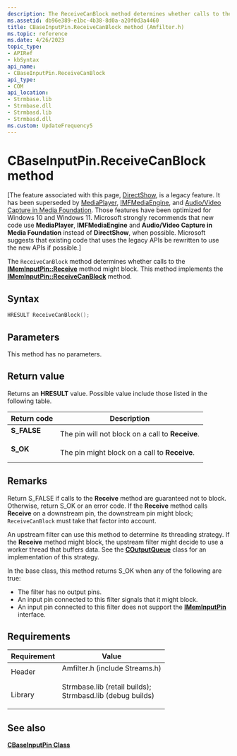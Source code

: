 ```yaml
---
description: The ReceiveCanBlock method determines whether calls to the IMemInputPin::Receive method might block. This method implements the IMemInputPin::ReceiveCanBlock method.
ms.assetid: db96e389-e1bc-4b38-8d0a-a20f0d3a4460
title: CBaseInputPin.ReceiveCanBlock method (Amfilter.h)
ms.topic: reference
ms.date: 4/26/2023
topic_type: 
- APIRef
- kbSyntax
api_name: 
- CBaseInputPin.ReceiveCanBlock
api_type: 
- COM
api_location: 
- Strmbase.lib
- Strmbase.dll
- Strmbasd.lib
- Strmbasd.dll
ms.custom: UpdateFrequency5
---
```


# CBaseInputPin.ReceiveCanBlock method

\[The feature associated with this page, [DirectShow](/windows/win32/directshow/directshow), is a legacy feature. It has been superseded by [MediaPlayer](/uwp/api/Windows.Media.Playback.MediaPlayer), [IMFMediaEngine](/windows/win32/api/mfmediaengine/nn-mfmediaengine-imfmediaengine), and [Audio/Video Capture in Media Foundation](windows/win32/medfound/audio-video-capture-in-media-foundation). Those features have been optimized for Windows 10 and Windows 11. Microsoft strongly recommends that new code use **MediaPlayer**, **IMFMediaEngine** and **Audio/Video Capture in Media Foundation** instead of **DirectShow**, when possible. Microsoft suggests that existing code that uses the legacy APIs be rewritten to use the new APIs if possible.\]

The `ReceiveCanBlock` method determines whether calls to the [**IMemInputPin::Receive**](/windows/desktop/api/Strmif/nf-strmif-imeminputpin-receive) method might block. This method implements the [**IMemInputPin::ReceiveCanBlock**](/windows/desktop/api/Strmif/nf-strmif-imeminputpin-receivecanblock) method.

## Syntax


```C++
HRESULT ReceiveCanBlock();
```



## Parameters

This method has no parameters.

## Return value

Returns an **HRESULT** value. Possible value include those listed in the following table.



| Return code                                                                             | Description                                                 |
|-----------------------------------------------------------------------------------------|-------------------------------------------------------------|
| <dl> <dt>**S\_FALSE**</dt> </dl> | The pin will not block on a call to **Receive**.<br/> |
| <dl> <dt>**S\_OK**</dt> </dl>    | The pin might block on a call to **Receive**.<br/>    |



 

## Remarks

Return S\_FALSE if calls to the **Receive** method are guaranteed not to block. Otherwise, return S\_OK or an error code. If the **Receive** method calls **Receive** on a downstream pin, the downstream pin might block; `ReceiveCanBlock` must take that factor into account.

An upstream filter can use this method to determine its threading strategy. If the **Receive** method might block, the upstream filter might decide to use a worker thread that buffers data. See the [**COutputQueue**](coutputqueue.md) class for an implementation of this strategy.

In the base class, this method returns S\_OK when any of the following are true:

-   The filter has no output pins.
-   An input pin connected to this filter signals that it might block.
-   An input pin connected to this filter does not support the [**IMemInputPin**](/windows/desktop/api/Strmif/nn-strmif-imeminputpin) interface.

## Requirements



| Requirement | Value |
|--------------------|--------------------------------------------------------------------------------------------------------------------------------------------------------------------------------------------|
| Header<br/>  | <dl> <dt>Amfilter.h (include Streams.h)</dt> </dl>                                                                                  |
| Library<br/> | <dl> <dt>Strmbase.lib (retail builds); </dt> <dt>Strmbasd.lib (debug builds)</dt> </dl> |



## See also

<dl> <dt>

[**CBaseInputPin Class**](cbaseinputpin.md)
</dt> </dl>

 

 




